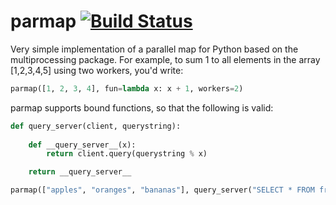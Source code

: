 parmap [![Build Status](https://travis-ci.org/gmega/parmap.svg)](https://travis-ci.org/gmega/parmap)
======



Very simple implementation of a parallel map for Python based on the
multiprocessing package. For example, to sum 1 to all elements in the
array [1,2,3,4,5] using two workers, you'd write:

```python
parmap([1, 2, 3, 4], fun=lambda x: x + 1, workers=2)
```

parmap supports bound functions, so that the following is valid:

```python
def query_server(client, querystring):
    
    def __query_server__(x):
        return client.query(querystring % x)

    return __query_server__

parmap(["apples", "oranges", "bananas"], query_server("SELECT * FROM fruit WHERE type = '%s'"), 5)

```

